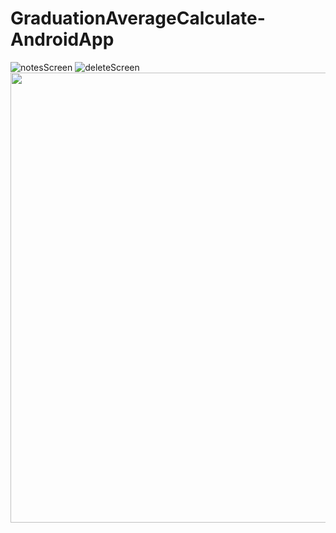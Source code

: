 # GraduationAverageCalculate-AndroidApp
![notesScreen](https://user-images.githubusercontent.com/18592588/63798886-900f6380-c913-11e9-8f0a-13d16dec2cd9.gif)
![deleteScreen](https://user-images.githubusercontent.com/18592588/63798447-c26c9100-c912-11e9-8246-2e6bad4a4783.gif)
<img src="https://user-images.githubusercontent.com/18592588/63798447-c26c9100-c912-11e9-8246-2e6bad4a4783.gif" height="720" width="1280">

